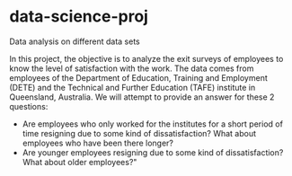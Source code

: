 # data-science-proj
Data analysis on different data sets

In this project, the objective is to analyze the exit surveys of employees to know the level of satisfaction with the work. The data comes from employees of the Department of Education, Training and Employment (DETE) and the Technical and Further Education (TAFE) institute in Queensland, Australia. We will attempt to provide an answer for these 2 questions:
- Are employees who only worked for the institutes for a short period of time resigning due to some kind of dissatisfaction? What about employees who have been there longer?
- Are younger employees resigning due to some kind of dissatisfaction? What about older employees?"
